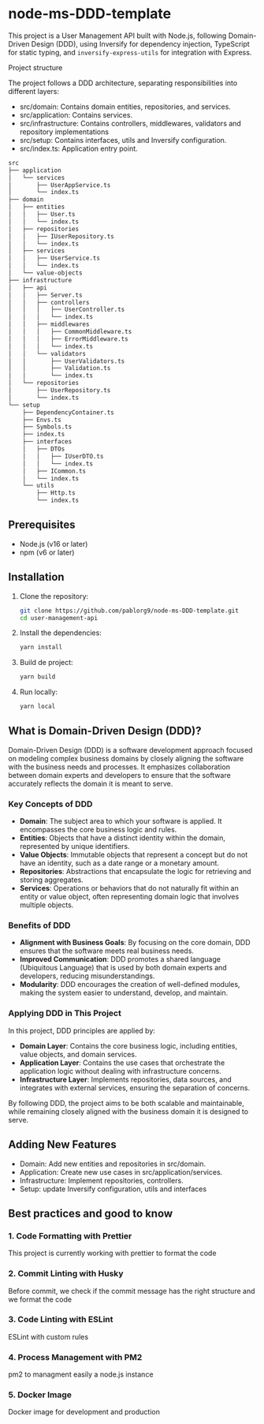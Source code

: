 # node-ms-DDD-template

This project is a User Management API built with Node.js, following Domain-Driven Design (DDD), using Inversify for dependency injection, TypeScript for static typing, and `inversify-express-utils` for integration with Express.

Project structure

The project follows a DDD architecture, separating responsibilities into different layers:

* src/domain: Contains domain entities, repositories, and services.
* src/application: Contains services.
* src/infrastructure: Contains controllers, middlewares, validators and repository implementations
* src/setup: Contains interfaces, utils and Inversify configuration.
* src/index.ts: Application entry point.

```bash
src
├── application
│   └── services
│       ├── UserAppService.ts
│       └── index.ts
├── domain
│   ├── entities
│   │   ├── User.ts
│   │   └── index.ts
│   ├── repositories
│   │   ├── IUserRepository.ts
│   │   └── index.ts
│   ├── services
│   │   ├── UserService.ts
│   │   └── index.ts
│   └── value-objects
├── infrastructure
│   ├── api
│   │   ├── Server.ts
│   │   ├── controllers
│   │   │   ├── UserController.ts
│   │   │   └── index.ts
│   │   ├── middlewares
│   │   │   ├── CommonMiddleware.ts
│   │   │   ├── ErrorMiddleware.ts
│   │   │   └── index.ts
│   │   └── validators
│   │       ├── UserValidators.ts
│   │       ├── Validation.ts
│   │       └── index.ts
│   └── repositories
│       ├── UserRepository.ts
│       └── index.ts
└── setup
    ├── DependencyContainer.ts
    ├── Envs.ts
    ├── Symbols.ts
    ├── index.ts
    ├── interfaces
    │   ├── DTOs
    │   │   ├── IUserDTO.ts
    │   │   └── index.ts
    │   ├── ICommon.ts
    │   └── index.ts
    └── utils
        ├── Http.ts
        └── index.ts
```

## Prerequisites

- Node.js (v16 or later)
- npm (v6 or later)

## Installation

1. Clone the repository:

   ```bash
   git clone https://github.com/pablorg9/node-ms-DDD-template.git
   cd user-management-api
   ```

2. Install the dependencies:

    ```bash
   yarn install
   ```

3. Build de project:

    ```bash
   yarn build
   ```

3. Run locally:

    ```bash
   yarn local
   ```


## What is Domain-Driven Design (DDD)?

Domain-Driven Design (DDD) is a software development approach focused on modeling complex business domains by closely aligning the software with the business needs and processes. It emphasizes collaboration between domain experts and developers to ensure that the software accurately reflects the domain it is meant to serve.

### Key Concepts of DDD

- **Domain**: The subject area to which your software is applied. It encompasses the core business logic and rules.
- **Entities**: Objects that have a distinct identity within the domain, represented by unique identifiers.
- **Value Objects**: Immutable objects that represent a concept but do not have an identity, such as a date range or a monetary amount.
- **Repositories**: Abstractions that encapsulate the logic for retrieving and storing aggregates.
- **Services**: Operations or behaviors that do not naturally fit within an entity or value object, often representing domain logic that involves multiple objects.

### Benefits of DDD

- **Alignment with Business Goals**: By focusing on the core domain, DDD ensures that the software meets real business needs.
- **Improved Communication**: DDD promotes a shared language (Ubiquitous Language) that is used by both domain experts and developers, reducing misunderstandings.
- **Modularity**: DDD encourages the creation of well-defined modules, making the system easier to understand, develop, and maintain.

### Applying DDD in This Project

In this project, DDD principles are applied by:

- **Domain Layer**: Contains the core business logic, including entities, value objects, and domain services.
- **Application Layer**: Contains the use cases that orchestrate the application logic without dealing with infrastructure concerns.
- **Infrastructure Layer**: Implements repositories, data sources, and integrates with external services, ensuring the separation of concerns.

By following DDD, the project aims to be both scalable and maintainable, while remaining closely aligned with the business domain it is designed to serve.

## Adding New Features

* Domain: Add new entities and repositories in src/domain.
* Application: Create new use cases in src/application/services.
* Infrastructure: Implement repositories, controllers.
* Setup: update Inversify configuration, utils and interfaces

## Best practices and good to know

### 1. Code Formatting with Prettier
This project is currently working with prettier to format the code
### 2. Commit Linting with Husky
Before commit, we check if the commit message has the right structure and we format the code
### 3. Code Linting with ESLint
ESLint with custom rules
### 4. Process Management with PM2
pm2 to managment easily a node.js instance
### 5. Docker Image
Docker image for development and production